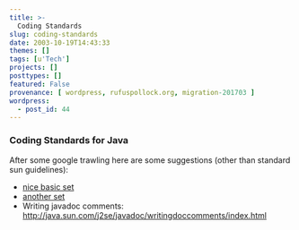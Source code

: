 ```yaml
---
title: >-
  Coding Standards
slug: coding-standards
date: 2003-10-19T14:43:33
themes: []
tags: [u'Tech']
projects: []
posttypes: []
featured: False
provenance: [ wordpress, rufuspollock.org, migration-201703 ]
wordpress:
  - post_id: 44
---
```


<h3>
  Coding Standards for Java
</h3>
<p>
  After some google trawling here are some suggestions (other than standard sun guidelines):
</p>
<ul>
  <li>
    <a href="http://gee.cs.oswego.edu/dl/html/javaCodingStd.html">nice basic set</a>
  </li>
  <li>
    <a href="http://www.infospheres.caltech.edu/resources/code_standards/java_standard.html">another set
    </a>
  </li>
  <li>
    Writing javadoc comments:
    <a href="http://java.sun.com/j2se/javadoc/writingdoccomments/index.html">   http://java.sun.com/j2se/javadoc/writingdoccomments/index.html</a>
  </li>
</ul>

